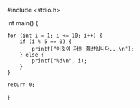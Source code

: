 #include <stdio.h>

int main() {

    for (int i = 1; i <= 10; i++) {
        if (i % 5 == 0) {
            printf("이것이 저의 최선입니다...\n");
        } else {
            printf("%d\n", i);
        }
    }

    return 0;
}
